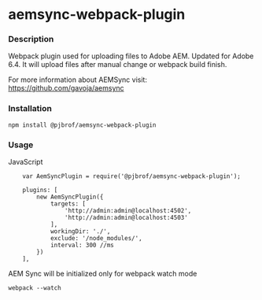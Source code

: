 aemsync-webpack-plugin
=======

### Description

Webpack plugin used for uploading files to Adobe AEM. Updated for Adobe 6.4. It will upload files after manual change or webpack build finish.

For more information about AEMSync visit: https://github.com/gavoja/aemsync

### Installation

```
npm install @pjbrof/aemsync-webpack-plugin
```

### Usage

JavaScript
```
    var AemSyncPlugin = require('@pjbrof/aemsync-webpack-plugin');

    plugins: [
        new AemSyncPlugin({
            targets: [
                'http://admin:admin@localhost:4502',
                'http://admin:admin@localhost:4503'
            ],
            workingDir: './',
            exclude: '/node_modules/',
            interval: 300 //ms
        })
    ],
```

AEM Sync will be initialized only for webpack watch mode

```
webpack --watch 

```